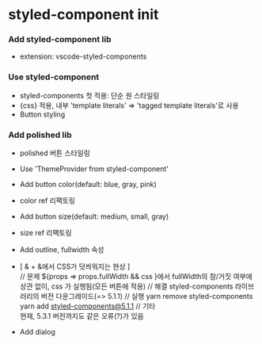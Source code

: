# styled-component init

### Add styled-component lib

- extension: vscode-styled-components

### Use styled-component

- styled-components 첫 적용: 단순 원 스타일링
- {css} 적용, 내부 'template literals' => 'tagged template literals'로 사용
- Button styling

### Add polished lib

- polished 버튼 스타일링
- Use 'ThemeProvider from styled-component'

- Add button color(default: blue, gray, pink)
- color ref 리팩토링

- Add button size(default: medium, small, gray)
- size ref 리팩토링

- Add outline, fullwidth 속성

- [ & + &에서 CSS가 덧씌워지는 현상 ]  
   // 문제
  ${props => props.fullWidth && css }에서
  fullWidth의 참/거짓 여부에 상관 없이, css 가 실행됨(모든 버튼에 적용)
  // 해결
  styled-components 라이브러리의 버전 다운그레이드(=> 5.1.1)
  // 실행
  yarn remove styled-components
  yarn add styled-components@5.1.1
  // 기타  
  현재, 5.3.1 버전까지도 같은 오류(?)가 있음

- Add dialog
